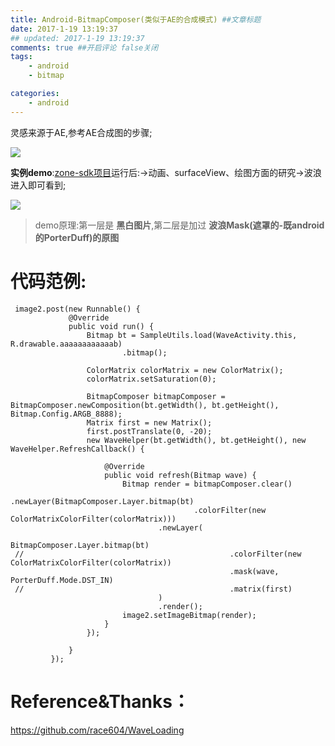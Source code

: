 ```yaml
---
title: Android-BitmapComposer(类似于AE的合成模式) ##文章标题
date: 2017-1-19 13:19:37
## updated: 2017-1-19 13:19:37
comments: true ##开启评论 false关闭
tags:
    - android
    - bitmap

categories:
    - android
---
```


灵感来源于AE,参考AE合成图的步骤;

![](https://ww4.sinaimg.cn/large/006tNbRwly1fbvy8lrq8fj31h80ayt9l.jpg)

<!-- more -->

**实例demo**:[zone-sdk项目](https://github.com/luhaoaimama1/zone-sdk)运行后:->动画、surfaceView、绘图方面的研究->波浪 进入即可看到;

![](https://ww1.sinaimg.cn/large/006tNbRwly1fbvyespt80g307i0dcax1.gif)

> demo原理:第一层是 **黑白图片**,第二层是加过 **波浪Mask(遮罩的-既android的PorterDuff)**的**原图**

# 代码范例:


```
 image2.post(new Runnable() {
             @Override
             public void run() {
                 Bitmap bt = SampleUtils.load(WaveActivity.this, R.drawable.aaaaaaaaaaaab)
                         .bitmap();
 
                 ColorMatrix colorMatrix = new ColorMatrix();
                 colorMatrix.setSaturation(0);
 
                 BitmapComposer bitmapComposer = BitmapComposer.newComposition(bt.getWidth(), bt.getHeight(), Bitmap.Config.ARGB_8888);
                 Matrix first = new Matrix();
                 first.postTranslate(0, -20);
                 new WaveHelper(bt.getWidth(), bt.getHeight(), new WaveHelper.RefreshCallback() {
 
                     @Override
                     public void refresh(Bitmap wave) {
                         Bitmap render = bitmapComposer.clear()
                                 .newLayer(BitmapComposer.Layer.bitmap(bt)
                                         .colorFilter(new ColorMatrixColorFilter(colorMatrix)))
                                 .newLayer(
                                         BitmapComposer.Layer.bitmap(bt)
 //                                              .colorFilter(new ColorMatrixColorFilter(colorMatrix))
                                                 .mask(wave, PorterDuff.Mode.DST_IN)
 //                                              .matrix(first)
                                 )
                                 .render();
                         image2.setImageBitmap(render);
                     }
                 });
 
             }
         });
```

# Reference&Thanks：

https://github.com/race604/WaveLoading